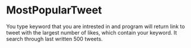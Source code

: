 # MostPopularTweet
You type keyword that you are intrested in and program will return link to tweet with the largest number of likes, which contain your keyword. It search through last written 500 tweets.
